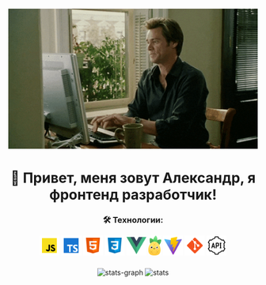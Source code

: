 <p align="center">
  <img src="assets/images/programmer.gif" width="700" alt="programmer">
</p>

<div align="center">

# 👋 Привет, меня зовут Александр, я фронтенд разработчик!

</div>

<div align="center">

<h3>🛠 Технологии:</h3>

</div>

<div align="center">

<img src="assets/icons/js.png" height="40" alt="javascript">
<img src="assets/icons/ts.png" height="40" alt="typescript">
<img src="assets/icons/html.png" height="40" alt="html">
<img src="assets/icons/css.png" height="40" alt="css">
<img src="assets/icons/vue.png" height="40" alt="vue">
<img src="assets/icons/pinia.svg" height="40" alt="pinia">
<img src="assets/icons/vite.png" height="40" alt="vite">
<img src="assets/icons/git.png" height="40" alt="git">
<img src="assets/icons/api.png" height="40" alt="api">

</div>

###

###

<div align="center">
  <img src="http://github-profile-summary-cards.vercel.app/api/cards/profile-details?username=alexxxwhiteee&theme=github" height="150" alt="stats-graph"  />
  <img src="http://github-profile-summary-cards.vercel.app/api/cards/stats?username=alexxxwhiteee&theme=github" height="150" alt="stats"  />
</div>